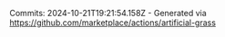 Commits: 2024-10-21T19:21:54.158Z - Generated via https://github.com/marketplace/actions/artificial-grass
<br>
